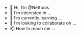 - 👋 Hi, I’m @Nettonis
- 👀 I’m interested in ...
- 🌱 I’m currently learning ...
- 💞️ I’m looking to collaborate on ...
- 📫 How to reach me ...

<!---
Nettonis/Nettonis is a ✨ special ✨ repository because its `README.md` (this file) appears on your GitHub profile.
You can click the Preview link to take a look at your changes.
--->
